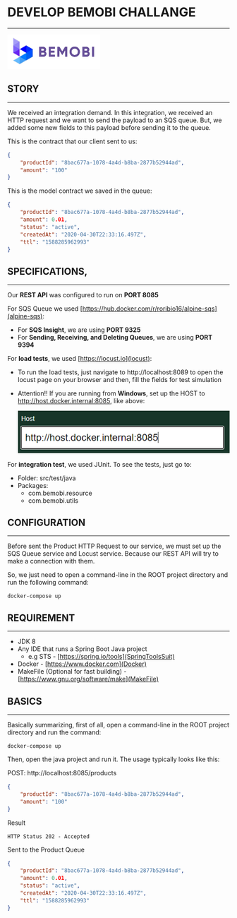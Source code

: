 # DEVELOP BEMOBI CHALLANGE
---
![Screenshot](imgs/bemobi-logo.PNG)


## STORY
---
We received an integration demand. In this integration, we received an HTTP request and we want to send the payload to an SQS queue. But, we added some new fields to this payload before sending it to the queue.

This is the contract that our client sent to us:
```json
{
    "productId": "8bac677a-1078-4a4d-b8ba-2877b52944ad",
    "amount": "100"
}
```
This is the model contract we saved in the queue:
```json
{
    "productId": "8bac677a-1078-4a4d-b8ba-2877b52944ad",
    "amount": 0.01,
    "status": "active",
    "createdAt": "2020-04-30T22:33:16.497Z",
    "ttl": "1588285962993"
}
```



## SPECIFICATIONS,
---
Our **REST API** was configured to run on **PORT 8085**

For SQS Queue we used [https://hub.docker.com/r/roribio16/alpine-sqs](alpine-sqs):

- For **SQS Insight**, we are using **PORT 9325**
- For **Sending, Receiving, and Deleting Queues**, we are using **PORT 9394**

For **load tests**, we used [https://locust.io](locust):

- To run the load tests, just navigate to http://localhost:8089 to open the locust page on your browser and then, fill the fields for test simulation
- Attention!! If you are running from **Windows**, set up the HOST to http://host.docker.internal:8085, like above:

    ![Screenshot](imgs/locust.PNG)

For **integration test**, we used JUnit. To see the tests, just go to:

- Folder: src/test/java
- Packages:
    - com.bemobi.resource
    - com.bemobi.utils



## CONFIGURATION
---
Before sent the Product HTTP Request to our service, we must set up the SQS Queue service and Locust service. Because our REST API will try to make a connection with them.

So, we just need to open a command-line in the ROOT project directory and run the following command:

```
docker-compose up
```



## REQUIREMENT
---
- JDK 8
- Any IDE that runs a Spring Boot Java project
    - e.g STS - [https://spring.io/tools](SpringToolsSuit)
- Docker - [https://www.docker.com](Docker)
- MakeFile (Optional for fast building) - [https://www.gnu.org/software/make](MakeFile)



## BASICS
---

Basically summarizing, first of all, open a command-line in the ROOT project directory and run the command:

```
docker-compose up
```

Then, open the java project and run it. The usage typically looks like this:

POST: http://localhost:8085/products
```json
{
    "productId": "8bac677a-1078-4a4d-b8ba-2877b52944ad",
    "amount": "100"
}
```

Result
```
HTTP Status 202 - Accepted
```

Sent to the Product Queue
```json
{
    "productId": "8bac677a-1078-4a4d-b8ba-2877b52944ad",
    "amount": 0.01,
    "status": "active",
    "createdAt": "2020-04-30T22:33:16.497Z",
    "ttl": "1588285962993"
}
```